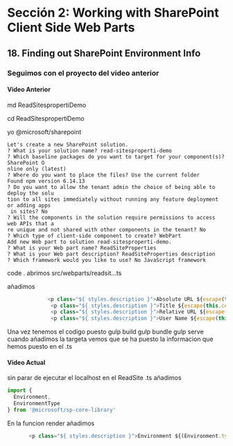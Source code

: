 # Sección 2: Working with SharePoint Client Side Web Parts

## 18. Finding out SharePoint Environment Info

### Seguimos con el proyecto del video anterior

#### Video Anterior 

md  ReadSitespropertiDemo

cd  ReadSitespropertiDemo

yo @microsoft/sharepoint
```cmc
Let's create a new SharePoint solution.
? What is your solution name? read-sitesproperti-demo
? Which baseline packages do you want to target for your component(s)? SharePoint O
nline only (latest)
? Where do you want to place the files? Use the current folder
Found npm version 6.14.13
? Do you want to allow the tenant admin the choice of being able to deploy the solu
tion to all sites immediately without running any feature deployment or adding apps
 in sites? No
? Will the components in the solution require permissions to access web APIs that a
re unique and not shared with other components in the tenant? No
? Which type of client-side component to create? WebPart
Add new Web part to solution read-sitesproperti-demo.
? What is your Web part name? ReadSiteProperties
? What is your Web part description? ReadSiteProperties description
? Which framework would you like to use? No JavaScript framework
```

code .
abrimos src/webparts/readsit...ts

añadimos 
```TypeScript
             <p class="${ styles.description }">Absolute URL ${escape(this.context.pageContext.web.absoluteUrl)}</p>
              <p class="${ styles.description }">Title ${escape(this.context.pageContext.web.title)}</p>
              <p class="${ styles.description }">Relative URL ${escape(this.context.pageContext.web.serverRelativeUrl)}</p>
              <p class="${ styles.description }">User Name ${escape(this.context.pageContext.user.displayName)}</p>
```
Una vez tenemos el codigo puesto
gulp build
gulp bundle
gulp serve
cuando añadimos la targeta vemos que se ha puesto la informacion que hemos puesto en el .ts


#### Video Actual
sin parar de ejecutar el localhost
en el ReadSite .ts añadimos
```TypeScript
import {
  Environment,
  EnvironmentType
} from '@microsoft/sp-core-library'
```
En la funcion render añadimos

 ```TypeScript
        <p class="${ styles.description }">Environment ${(Environment.type)}</p>

 ```